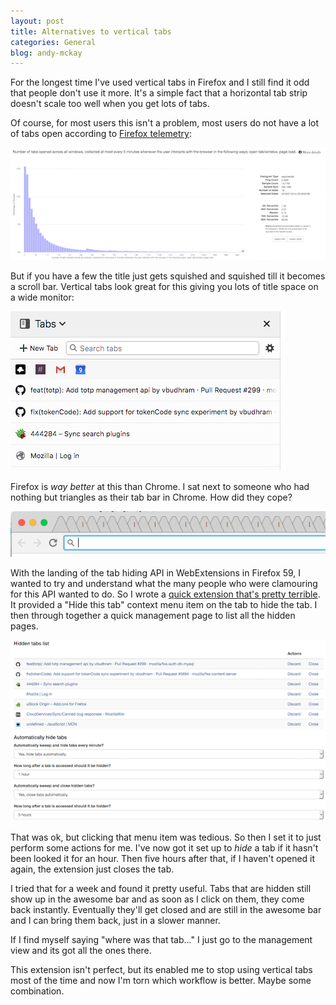 ```yaml
---
layout: post
title: Alternatives to vertical tabs
categories: General
blog: andy-mckay
---
```


For the longest time I've used vertical tabs in Firefox and I still find it odd that people don't use it more. It's a simple fact that a horizontal tab strip doesn't scale too well when you get lots of tabs.

Of course, for most users this isn't a problem, most users do not have a lot of tabs open according to [Firefox telemetry](https://telemetry.mozilla.org/new-pipeline/dist.html#!cumulative=0&end_date=2018-02-08&keys=__none__!__none__!__none__&max_channel_version=nightly%252F60&measure=TAB_COUNT&min_channel_version=null&processType=*&product=Firefox&sanitize=1&sort_keys=submissions&start_date=2018-01-22&table=0&trim=1&use_submission_date=0):

<img src="/files/tab-count.png">

But if you have a few the title just gets squished and squished till it becomes a scroll bar. Vertical tabs look great for this giving you lots of title space on a wide monitor:

<img src="/files/tab-list-vertical.png">

Firefox is *way better* at this than Chrome. I sat next to someone who had nothing but triangles as their tab bar in Chrome. How did they cope?

<img src="/files/tab-chrome.png">

With the landing of the tab hiding API in WebExtensions in Firefox 59, I wanted to try and understand what the many people who were clamouring for this API wanted to do. So I wrote a [quick extension that's pretty terrible](https://addons.mozilla.org/en-US/firefox/addon/tab-hider/). It provided a "Hide this tab" context menu item on the tab to hide the tab. I then through together a quick management page to list all the hidden pages.

<img src="/files/tab-hidden-list.png">

That was ok, but clicking that menu item was tedious. So then I set it to just perform some actions for me. I've now got it set up to *hide* a tab if it hasn't been looked it for an hour. Then five hours after that, if I haven't opened it again, the extension just closes the tab.

I tried that for a week and found it pretty useful. Tabs that are hidden still show up in the awesome bar and as soon as I click on them, they come back instantly. Eventually they'll get closed and are still in the awesome bar and I can bring them back, just in a slower manner.

If I find myself saying "where was that tab..." I just go to the management view and its got all the ones there.

This extension isn't perfect, but its enabled me to stop using vertical tabs most of the time and now I'm torn which workflow is better. Maybe some combination.

